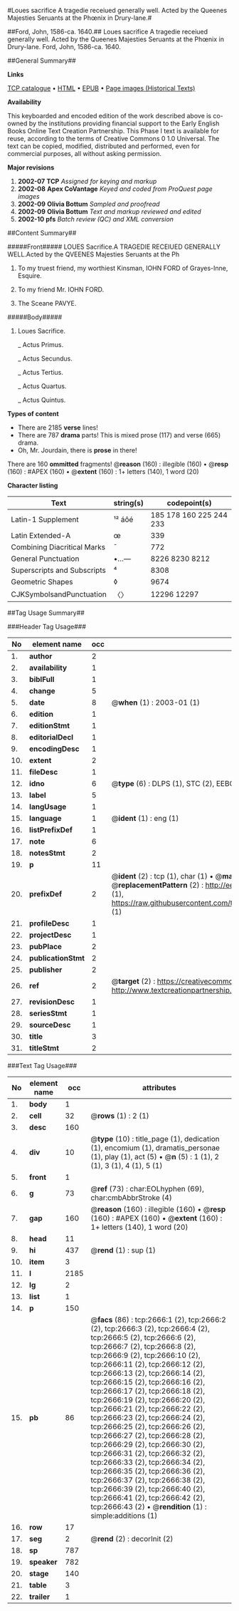#Loues sacrifice A tragedie receiued generally well. Acted by the Queenes Majesties Seruants at the Phœnix in Drury-lane.#

##Ford, John, 1586-ca. 1640.##
Loues sacrifice A tragedie receiued generally well. Acted by the Queenes Majesties Seruants at the Phœnix in Drury-lane.
Ford, John, 1586-ca. 1640.

##General Summary##

**Links**

[TCP catalogue](http://www.ota.ox.ac.uk/tcp/)  • 
[HTML](http://tei.it.ox.ac.uk/tcp/Texts-HTML/free/A01/A01056.html)  • 
[EPUB](http://tei.it.ox.ac.uk/tcp/Texts-EPUB/free/A01/A01056.epub) • 
[Page images (Historical Texts)](https://data.historicaltexts.jisc.ac.uk/view?pubId=eebo-99838292e&pageId=eebo-99838292e-2666-1)

**Availability**

This keyboarded and encoded edition of the
	       work described above is co-owned by the institutions
	       providing financial support to the Early English Books
	       Online Text Creation Partnership. This Phase I text is
	       available for reuse, according to the terms of Creative
	       Commons 0 1.0 Universal. The text can be copied,
	       modified, distributed and performed, even for
	       commercial purposes, all without asking permission.

**Major revisions**

1. __2002-07__ __TCP__ *Assigned for keying and markup*
1. __2002-08__ __Apex CoVantage__ *Keyed and coded from ProQuest page images*
1. __2002-09__ __Olivia Bottum__ *Sampled and proofread*
1. __2002-09__ __Olivia Bottum__ *Text and markup reviewed and edited*
1. __2002-10__ __pfs__ *Batch review (QC) and XML conversion*

##Content Summary##

#####Front#####
LOUES Sacrifice.A TRAGEDIE RECEIUED GENERALLY WELL.Acted by the QVEENES Majesties Seruants at the Ph
1. To my truest friend, my worthiest Kinsman, IOHN FORD of Grayes-Inne, Esquire.

1. To my friend Mr. IOHN FORD.

1. The Sceane PAVYE.

#####Body#####

1. Loues Sacrifice.

    _ Actus Primus.

    _ Actus Secundus.

    _ Actus Tertius.

    _ Actus Quartus.

    _ Actus Quintus.

**Types of content**

  * There are 2185 **verse** lines!
  * There are 787 **drama** parts! This is mixed prose (117) and verse (665) drama.
  * Oh, Mr. Jourdain, there is **prose** in there!

There are 160 **ommitted** fragments! 
 @__reason__ (160) : illegible (160)  •  @__resp__ (160) : #APEX (160)  •  @__extent__ (160) : 1+ letters (140), 1 word (20)

**Character listing**


|Text|string(s)|codepoint(s)|
|---|---|---|
|Latin-1 Supplement|¹² áôé|185 178 160 225 244 233|
|Latin Extended-A|œ|339|
|Combining             Diacritical Marks|̄|772|
|General Punctuation|•…—|8226 8230 8212|
|Superscripts             and Subscripts|⁴|8308|
|Geometric Shapes|◊|9674|
|CJKSymbolsandPunctuation|〈〉|12296 12297|

##Tag Usage Summary##

###Header Tag Usage###

|No|element name|occ|attributes|
|---|---|---|---|
|1.|__author__|2||
|2.|__availability__|1||
|3.|__biblFull__|1||
|4.|__change__|5||
|5.|__date__|8| @__when__ (1) : 2003-01 (1)|
|6.|__edition__|1||
|7.|__editionStmt__|1||
|8.|__editorialDecl__|1||
|9.|__encodingDesc__|1||
|10.|__extent__|2||
|11.|__fileDesc__|1||
|12.|__idno__|6| @__type__ (6) : DLPS (1), STC (2), EEBO-CITATION (1), PROQUEST (1), VID (1)|
|13.|__label__|5||
|14.|__langUsage__|1||
|15.|__language__|1| @__ident__ (1) : eng (1)|
|16.|__listPrefixDef__|1||
|17.|__note__|6||
|18.|__notesStmt__|2||
|19.|__p__|11||
|20.|__prefixDef__|2| @__ident__ (2) : tcp (1), char (1)  •  @__matchPattern__ (2) : ([0-9\-]+):([0-9IVX]+) (1), (.+) (1)  •  @__replacementPattern__ (2) : http://eebo.chadwyck.com/downloadtiff?vid=$1&page=$2 (1), https://raw.githubusercontent.com/textcreationpartnership/Texts/master/tcpchars.xml#$1 (1)|
|21.|__profileDesc__|1||
|22.|__projectDesc__|1||
|23.|__pubPlace__|2||
|24.|__publicationStmt__|2||
|25.|__publisher__|2||
|26.|__ref__|2| @__target__ (2) : https://creativecommons.org/publicdomain/zero/1.0/ (1), http://www.textcreationpartnership.org/docs/. (1)|
|27.|__revisionDesc__|1||
|28.|__seriesStmt__|1||
|29.|__sourceDesc__|1||
|30.|__title__|3||
|31.|__titleStmt__|2||


###Text Tag Usage###

|No|element name|occ|attributes|
|---|---|---|---|
|1.|__body__|1||
|2.|__cell__|32| @__rows__ (1) : 2 (1)|
|3.|__desc__|160||
|4.|__div__|10| @__type__ (10) : title_page (1), dedication (1), encomium (1), dramatis_personae (1), play (1), act (5)  •  @__n__ (5) : 1 (1), 2 (1), 3 (1), 4 (1), 5 (1)|
|5.|__front__|1||
|6.|__g__|73| @__ref__ (73) : char:EOLhyphen (69), char:cmbAbbrStroke (4)|
|7.|__gap__|160| @__reason__ (160) : illegible (160)  •  @__resp__ (160) : #APEX (160)  •  @__extent__ (160) : 1+ letters (140), 1 word (20)|
|8.|__head__|11||
|9.|__hi__|437| @__rend__ (1) : sup (1)|
|10.|__item__|3||
|11.|__l__|2185||
|12.|__lg__|2||
|13.|__list__|1||
|14.|__p__|150||
|15.|__pb__|86| @__facs__ (86) : tcp:2666:1 (2), tcp:2666:2 (2), tcp:2666:3 (2), tcp:2666:4 (2), tcp:2666:5 (2), tcp:2666:6 (2), tcp:2666:7 (2), tcp:2666:8 (2), tcp:2666:9 (2), tcp:2666:10 (2), tcp:2666:11 (2), tcp:2666:12 (2), tcp:2666:13 (2), tcp:2666:14 (2), tcp:2666:15 (2), tcp:2666:16 (2), tcp:2666:17 (2), tcp:2666:18 (2), tcp:2666:19 (2), tcp:2666:20 (2), tcp:2666:21 (2), tcp:2666:22 (2), tcp:2666:23 (2), tcp:2666:24 (2), tcp:2666:25 (2), tcp:2666:26 (2), tcp:2666:27 (2), tcp:2666:28 (2), tcp:2666:29 (2), tcp:2666:30 (2), tcp:2666:31 (2), tcp:2666:32 (2), tcp:2666:33 (2), tcp:2666:34 (2), tcp:2666:35 (2), tcp:2666:36 (2), tcp:2666:37 (2), tcp:2666:38 (2), tcp:2666:39 (2), tcp:2666:40 (2), tcp:2666:41 (2), tcp:2666:42 (2), tcp:2666:43 (2)  •  @__rendition__ (1) : simple:additions (1)|
|16.|__row__|17||
|17.|__seg__|2| @__rend__ (2) : decorInit (2)|
|18.|__sp__|787||
|19.|__speaker__|782||
|20.|__stage__|140||
|21.|__table__|3||
|22.|__trailer__|1||
